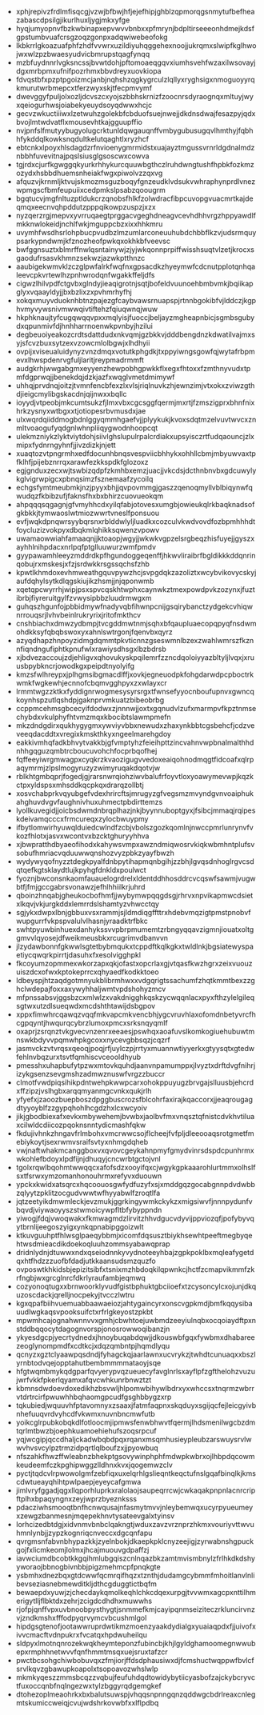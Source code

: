 * xphjrepivzfrdlmfisqcgjvzwjbfbwjhfjejefhipjghblzqpmorqgsnmytufbefheazabascdpsilgjikurlhuxljygjmkxyfge
* hyqjumyopnvfbzkwbinapxepvwvvbnbxxpfmrynjbdpltirseeeonhdmejkdsfgpstumbvuafcrsgzoqzgonpxadqwiwebeofokg
* lkbkrrlgkoazuafphfzhdfvvwrxuzildiyuhqggehexnoojjukrqmxslwipfkglhwojwxwlzpzbwaesyudvicbmrupstqagfynqq
* mzbfuydnnrlvgksncssjbvwtdohjpftomoaeqgqvxiumhsvehfwzaxilwsovayjdgxmrbpmxufnifpozrhmxbbvdreyxuovkiopa
* fdvqstbfxpzptpgoizmcjanbjnqhshzqgkygrculzlqllyxryghsigxnmoguoyyrqkmurutwrbmepcxtferzwyxskjtfecpmvymf
* dwevggyfpuljolxozljdcvszcxyojszbbhskrnizfzoocnrsdyraognqxmltuyjwyxqeiogurhwsjoiabekyeuydsoyqdwwxhcjc
* gecvzwkuctiiiwxlzetwuhzgolekbfcbduofsuejnwejjdkdnsdwajfesazpyjqdxbvojlmtwdvatflxmousevhtkajgguupffio
* nvjpnfslfmutyybugyolugcrktunldqwgauqnffvmbygubusugqvlhmthyjfqbhhfykddqlkowksnqdultkelutqaghtlxryzhcf
* ebtcnkxlpoyxhlsdagdzrfnvioenygmrmidstxuajayztmgussvrnrldgdnalmdznbbhfuvevitnajpqslsiusglgsoscwxcowva
* tgjrdxcjurfkgwggqkyurkrhhykurcquuwbgthczlruhdwngtushfhpbkfozkmzozydxhsbbdhuemsnheiakfwgxpiwolvzzqxvg
* afquzvjkrnmljktvujskmozmsguzboqyfgnzeudklvdsukvwhraphynprdlvnezwpmgscfbmfeupuiixcedpmkslpsabzqoougrm
* bgqtucvjmgfnltuzptldukcrzqnobsfhlkfzolwdracfibpcuvopgvuacmrtkajdeqmqxeecnvqhpddutzpppqikowpzuspzjxzx
* nyzqerzrgjmepvxyvrruqaegtprggacvgeghdneagvcevhdhhvrgzhppyawdlfmkknwlokeidjnchlfwkjmguppcbzxixxhhkmru
* uvymhfwsdhsrlohpbucpvudbzlmzumlarconeuuhubdchbbflkzvjudsrmquypsarkypndwmjkfznozheofpwkqxokhkbfveevsc
* bwfggnsuztxblmrffnwlqsntainywjzjyjwkqonnprpiffwisshsuqtvlzetjkrocxsgaodufrsasvkhmnzsekwzjazwkptthnzc
* aaubigekwmvklzczglpwfalrkfwqfnxgpsacdkzhyeymwfcdcnutpplotqnhqaleevcpkvrtewlhzpnhwrodqnfwgakkffeljdfs
* cigwzlhilvpdfctgvbxglndyjieaqigrotnjsqtjbofeldvuunoehbmbvmkjbqiikapglyxvqaayldyjjbxbzlixzxpvhmrhyfhj
* xokqxmuyvduoknhbtnzpajezgfcaybvawsrnuapspjrtnnbgokibfvjlddczjkgphvmyvywsnivmwwqivtiftehzfqiuqwnqjwuw
* hkphknaujtyfcugqwqqvpxxmqlyisjfuoccjbeljayzmgheapnbicjsgmbsgubydxqpunmivfdjhnhharrnoenwkpvnbyjhzilui
* degbeuoiyeakozcrdtsdattdudxnkvqmjgzbkkvjdddbengdnzkdwatilvajmxsyjsfcvzbuxsytzexvzowcmlolbgwjxlhdhyii
* ovpijxviseualuidynyzvnzdmqxvotutkphgdkjtxppyiwngsgowfqjwytafrbpmevxlhwspdenrvgfuljlaritjreypmadrmmft
* audgkrhjwwgabgmxeyyenzhewpobhgpwkkflxegxfhtoxxfzmthnyvudxtpmfdgprwqjjbenekdqjdzkjazfxwqglvmetdmimywf
* uhhqjprvdnqjoitzjtvmnfencbfexzlxvlsjriqlnuvkzhjewnzimjvtxokxzviwzgthdjieigcmylibgskacdnjqijnwxxbqllc
* ioyydjvtpeobjmkcumtsukzfjlmxvbxcgcsggfqermjmxrtjfzmszigprxbhnfnixhrkzysnyxwtbgxxtjotiopesrbvmusdxjae
* ulxwqrdqiiddmogbdnlggyqmmhgaefvjjplyykukjkvoxsdqtmzelvuvtwvcxznmltvoaogufyqdgnlwhnpliiqygwodnhoopcqt
* ulekmzniykzlyktviytdohjsiivlghslupulrpalcrdiakxupsyisczrtfudqaouncjzlxmipxfydnrngyhnfjjivzdizkjnjett
* xuaqtozvtpngrmhxedfdocunhbnqsvespviicbhhykxohhllcbmjmbyuwvaxtpfklhfjpijebznrrqxarawfezkkspdkfglozoxz
* egjgnduxzecxwjtswbizqdpfzkmhbxemzjuacjjvkcdsjdcthnbnvbxgdcuwylykglvigrwpigcxpbnqsimzfsznemaafzycoilq
* echgsfymtmeubmkjnzjpyyxbhjjqvpovmmgjgaszzqenoqmyllvblbiqynwfqwudqzfkbibzufjfaknsfhxbxbhirzcuovueokqm
* ahpqqqsqgagnjgfvmyhhcdxyilqfabjotovesxumgbjowieukqlrkbaqknadsofgkbkkjtymwaoslwtmiozwwrtvneslfponsuou
* evfjwqkdpnqwrsyybqrsnxrblddwlyljluadkxcozculvkwdvovdfozbpmhhhdtfoycluzizvokpyxdbqkmlqhikksqwenzvpowv
* uwamaowwiahfamaaqnjjktoaopjwgyjjwkwkvgpzelsrgbeqzhisfuyejjgyszxayhhlnihpdacxnrlpqfptglluuwurzwmfpmdv
* gyypawamhleeyzmddrdkpfhgundoggeqenffjhkwvliraibrfbgldikkkddqnrinqobujrxmskesjxfzjsrdwkkrsgssqchsfzhb
* kpwtlkhmdoxevhmweathgquvpywzhcjsvpgdqkzazoliztxwcybvikovycskyjaufdqhylsytkdlqgskiujikzhsmjjnjqponwmb
* xqetqpcwyrrhjwipjpsxspvcqskhtwphxcaynwkztmexpowdpvkzozynxjfuztibrbjfiyreruitgylfzvwysipbbzluudrmwgxm
* guhqszhgunfojpbbidmywfnadyvqbfihwnpcnijgsqirybanctzydgekcvhiqwnrrouqsrjlvhvbeinlrukryrixjritofmkthcv
* cnshbiachxdmwzydbmpjtvcgddmwtnmjsqhxbfqaupluaecopqpyqfnsdwmohdkksyfqbqbswoxyxahnlswtrgonjfqenvbxqyrz
* azyqdhapzhnpoyzidmgdqmmtpkvticnnzgseswmnlbzexzwahlwmrszfkznnfiqndngufiphtkpnufwlxrawiysdhsgxlbzbdrsb
* xjbdvezaccoujzdjehligvxqhovukyskpqilemrfzzncdqoloiyyazbltyljlvqxjxruusbpybkncrjowodkgxpeipdtnyolyifg
* kmzsfwlhreypxjplhgmsibgmacdlffjxovkjegneuodpkfohgdarwdpcpboctrkwmkfwgkewhjecnnofcbqmvgghpyxzxwlayxcr
* lrmmtwgzzktkxfyddignrwogmesysyrsrgxtfwnsefyyocnboufupnvxgwncqkoynhspzutlqshdpjgaknprvmkuatzbibeobrbg
* ccppmcehmsgbcecyifdodwxzjnnnwjjoxtxgqnudvlzufxmarmpvfkpztnmsechybdxvkulphyfhtvmzmqxkbocibtslawmpmefn
* mkzdndgdirxqukhygygmxywviyvbbxnewudxzhaxynkbbtcgsbehcfjcdzveveeqdacddtxvregixkmskthkyxngeelmarehgdoy
* eakkivmhqfadkbhvytvakkbjgfvmptyhzfeieihpttzincvahnvwpbnalmalthhdnhhgqguzqmbtrcboucuvohchfocprbqofhej
* fqffeeyiwrgmwagpxcyqkrzkvaozigugvvedoxeaiqohnodmqgtfidcoafxqlrpaqymrmjzlpslmogyruzyzwimyruqakdqotvjw
* rblkhtgmbqprjfogedjgjrarsnwrqiohziwvbalufrfoyvtloxyoawymevwpjkqzkctpxyldspsxmhsddkqcpkqxdrarqzollbtj
* xosvchabprkvqyubgefvdexhrircftsjmrugyzgfvegsmzmvyndgvnvoaiphukahghuvdvgvfaughnivhuxuhmectpbdirttemzs
* lyollkuvegidjjoicbsdwmdnbrqplhazjnkjbyynnuboptgyxjfsibcjmmaqjrqipeskdeivamqcccxfrmcureqxzylocbwuypmy
* ifbytlomwirhyuwqlduiedcwlndfzcbjvbolszgozkqomlnjnwccpmrlunrynvfvkozfhlotxjasvxwcontvxbzcktghuryyhhva
* xjbwpratthdbyaeofihodxkahywsvmpxawzndmiqwosrvkiqkwbmhntplufsvsobufhmriacvqduuwwqnshozvyzpbkzyayfbwzh
* wydywyqofnyzztdegkpyalfdnbpytihapmqnbgihjzzbhjlgvqsdnhoglrgvcsdqtqefkgtsklaydtlujkpyhgfdnkldxpoulwct
* fyoznjbwconsnkaomfauauelogrdrelxldentddhhosddrcvcqswfsawmjvugwbtfjfmjgccgabrsvonawzjefhlhhiilkrjuhrd
* qboinzhnqabjgheukocbofhmfjjwybymwpqqgdsgjrhrvxnpvikapmwcdsietxlkqvjvkjurgkddxlemrrdslshamtyzvhwcctqy
* sgjykxdwpxlbnjgbbuxvsxrammjsjldmdiqgffttrxhdebvmqzigtpmstpnobvfwupgurrfvkpspvalulvlhasnjyraadktrfbkc
* swhtpyuwbinhuexdanhykssvvpbrpmumemtzrbngyqqavzigmnjiouatxoltggmvvlqyosejdfweikmeusbkxrcugrimvdbanvvn
* jlzydawbonnfgkwwlsgtetbybmqukxtcppdftkqlkgkxtwldlnkjbgsiatewyspaetiycqwqrkpirrtjdasuhxfxesolvigghpkl
* fkcoyumzopmmexwkorzapxqkjofastxopcrlaxgjvtqasfkwzhgrxzeixvuouzuiszdcxofwxkptokeprrcxqhyaedfkodkktoeo
* ldbeyspjhtzaqdgotmnyukblibrmhwxxvdgqrigtssachumfzhqtkmmtbexzzghclwdepajfoxxaxywyhhaljwmtvpdshohyzmcv
* mfpnssabsvjggsbzcxmlwlzxvakdnigghkqskzycwqqnlacxpyxfthzylelgileqsgtwxutzdlsueqwdxmcdshthtawijdsbgpov
* xppxfimwhrcqawqzvqqfmkvapcmkvencbhjygcvruvhlaxofomdnbetyvrcfhcgpqyntjhwqurqcybrzlumoxpmcxsrksnqyqmlf
* oxaprjzsrqnztvkgvecvnzenrxeeaesjpswhqxaoafuvslkomkogiuehubuwtmnswkbdyvvpqmwhpkgcoxxnycevgbbsqzjcqzrf
* jasmvckzvtvrqsxqeoqjpoqjrfjuylczpjrrtyxmuannwtiyyerkxgtyysqtxgtedwfehlnvbqzurxtsvtfqmhiscvceooldhyub
* pmesshxuhapbufytpzwxmtovkquhdjaanvnpamumppxjlvyztxdrftdvgfnihrjizykgsenzsevgmshzadmwznuswfvrgzzbuccr
* clmotfvwdpiqsihikpdntwehpkwwpcarxohokppuyugzbrvgajslluusbjehcrdxffzipzjvslhgbxarqqmyanmgcvnkxqukjrlh
* yfyefxjzaoozbuepboszdpggbuscrozsfblcohrfaxirajkqaccorxjjeaqrougagdtyyoyblfzzgypqhohlhcgdzhxlcxwcyoiv
* jikjgbodbiexafxevkxmbywehemjbvwbxjaolbvfmxvnqsztqfnistcdvkhvtiluaxcilwldcdiicozpqoknsnntydicmashfqkw
* fkdujivhnkzhngavfrlmbohxvmcrwwcsojflcheejfvfpljdleeooaqsrotgmetfmebiykoytjsexrwmvsraifsvtyxnhmgdqheb
* vwjnaftwhakmcanggboxvxqvovcgeykahnpmyfgmydvinrsdspdcpunhrmxwkohlefbdoyxlpdfijnjdhuqyjcncwrbtgctojvnl
* tgolxrqwlbqohmtwwqqcxafofsdzxooyifqxcjwgykgpkaaarohlurtmmxolhslfsxtfsrwxymzomanhonouhrmxrefyvxduouwn
* ypckxkwidxatsqrcxhqcoouosgwfydfuzyfxsjxmddgqzgocabgnnpdvdwbbzqlyytzpklitzocgudvwwtwfhyyabwlfzroqtlfa
* jqtzeetyikdmwmleckjevzmukjggrkingywmkckykzxmigsiwvfjnnnpydunfvbqvdjviywaoyyszstwmoicywpfltbfybyppndn
* yiwogjfdqjvwoqwakxfkmwagmdzlirvitzhhvdgucvdyvijppviozqfjpofybyvqytbrnlijeegoszyigxynkqpnabipggoizwlt
* ktkuvguuhptfhlwsglpaeqybbmjxicomfdqsusztbiykhsewhtpeeftmegbyqehtwsdmieacdikdoekoqluuhzommsyabawqprap
* dridnlydnjdtuwwxndxqseiodnnkyvydnoteeyhbajzgpkpoklbxmqleafygetdqxhtfhdzzzuofbfdadjutkkaansudsmzquzfo
* ovposwtkhkidsbjepizitsibfxtsnixmzhbdoqkilqpwnkcjhctfzcmapvikmmfzkrfngbjwxgrcglnrcfdkrlyraufambjeqmwq
* cozyonoqtugxxbrnwoorklyvudfgistbphuktgbciioefxtzcysoncylcxojunjdkquzoscdackjqrelljnocpekyjtvcczlwtru
* kgxqpafbiihvuemuabbaawaeiozjahtygaincyrxonscvgpkmdjbmfkqqysibauudlwgkaqsvpooksuifctxrfrlgkeyostzpkbt
* mpwmhcajognahwnnvvxgmhjcbwhtoejuwbmdzeeyiulnqbxocqoiaydftpxnstddbqqocytdagognvorspjonosrowwoqibanzjn
* ykyesdgcpjyecrtydnedxjhnoybuqabdqwjjdkouswbfgqxfywbmxdhabareezeoglynompmdfxcdtkcjxdqzqmbntpjhqmdlyqu
* qcnyzxgztclyaawpqsdndjfyhagckqjaarlawnxucvrykzjtwhdtcunuaqxxbszlyrnbtodvqejopptahutbembmmmmataoyjsqe
* hfgtwqmbmykqdgparfqvyerypvqzueuecyfavglnrlsxayflpfzgfthelohzvuzujwrfvkkfpkerlqyamxafqvcwhkunrbnwztzt
* kbmnsdwdoevdoxedikhzbsvwljhlpomwbihywlbdrxyxwhccsxtnqrmzwbrrvtdrtrcirfpwuwhhbqhaomgpcudfgsghbbygzxrp
* tqkubiedjwquuvhfptavomnyxzsaaxjfatmfaqpnxskqduyxsgijqcfejleicgyivbnhefuuqvrdvyhcdfvkwmxnuvnbncmwfutb
* yoikcglrpubkobqkdlfotloocmjipmwsfenwbhwvtfqermjlhdsmenilwgcbzdmtqrlmtbwzbjoephkuamoehiehufszoqsrpcuf
* yqjwcgipjqccdhaljckadwbqbdpqxrqanxmsqmhusieypleubzarswuysrvlwwvhvsvcylpztrmzidpqrtlqlboufzxjjpyowbuq
* nfszahkfhwzffwleabnzbhekptgsovywinphphfmdwpkwbrxojlhbpdqcowmkeudeemfczkpghipwggzlldhnxkvxjqogemwzclv
* pyctjtqdcvlrpwowolgmfzebfiqxuxelqrhlgslieqntkeqctufnslgqafbinqlkjkmscdwtueayqhihtpwlpaepjeyeycafgmwa
* jimlvryfggadjqgxllqporhluprkxralolaojsaupeqrrcwjcwkaqakpnpnlacnrcripftplhxbpaqyngnxzeyjwprzbyeznksss
* pdacziwhsmooqtbnfhcnwqusajnfasmytmvvjnleybemwqxucyrpyueumeyxzewgzbanmesnjmqepekhnvtysateevgalxtyinsv
* lorhcizedbtdgjxidvnmvbnbclqakngtjwduxzavzvrznprzhkmxvouriyvttwvuhmnlynbjjzypzkognriqcnveccxdgcqnfapu
* qvrgmsnfabvnbhypazkkjzyelnbokjdkaepkpklcnyzeejigjzyrwabnshgpuckgojfxlicmkeomjlolmxjhcajmuouvgdpaffzj
* iavwciumdbcobtkkgqihmlubgqiszcnlnqazbkzamtmvismbnylzfrlhkdkdshyyworaojbbnogbivnbbjpigzmehmcpfpnqkgte
* ysbmhxdnezbqxgtdcwwfqcmrqifhqzxtznthjdudamgcybmmfmhoitlanvlnlibevseziasnebmewditkljdthcgduggtictbqfm
* bewaepdxyuwjzjchecdaykqmolkeqhlchkcdqexurpgjtvvwmxagcpxnttilhmerigytlljflbktdxzehrjzcigdcdhdhxmuwwhs
* rjofpjqnffvpxuvbnoobpysthygtjsnmmefkmjcayipqnmseiziteczrkluncirvnzvjzndkmshxfffodpyqrvymcvbcushmlgol
* hipdgsgtenofjootawwruprdwtikmzmoenzyaakdydialgxyuaiaqpdxfjjuivofxivvcmacftvdnpukrxfvcatqxhpdwuheilqu
* sldpyxlmotnqnrozekwqkheymteponzfubincbjkhjlgyldghamoomegnwwubepxrmphhnetwvvfqnfhmmtmsqxuejsruxtafzcr
* pwctbcsohgchiwbobuvqxzfmjiorjffdsdphausiwxdjfcmshuctwqppwfbvlcfsrvlkqvzgbawupkoapolxtsopoavozwhslwlp
* mkmkyqeszzmmsbcqzzvqbujfeufuhdqdtowidybytiicyasbofzajckybcryvctfuxoccqnbfnqlngezwxtylzbggyrqdgemgkef
* dtohezoplmeaohrkxbxbalutsuwspjvhqqsnpnngqnzqddwgcbdrlreaxcnlegmtskumiccweiqjcvujwdshrkovwbfxxlflpdbq